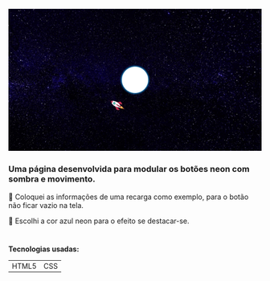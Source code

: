 ![IMG](https://github.com/Alexsantox/botaoNeon/blob/main/Foguete%20viajando%20GIF.gif)


### Uma página desenvolvida para modular os botões neon com sombra e movimento.
🔹 Coloquei as informações de uma recarga como exemplo, para o botão não ficar vazio na tela.

🔹 Escolhi a cor azul neon para o efeito se destacar-se.

#
**Tecnologias usadas:**
<table>
  <tr>
    <td>HTML5</td>
    <td>CSS</td>
  </tr> 
</table>  
